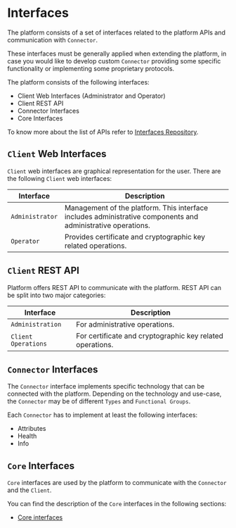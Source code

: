 # Interfaces

The platform consists of a set of interfaces related to the platform APIs and communication with `Connector`.

These interfaces must be generally applied when extending the platform, in case you would like to develop custom `Connector` providing some specific functionality or implementing some proprietary protocols.

The platform consists of the following interfaces:

- Client Web Interfaces (Administrator and Operator)
- Client REST API
- Connector Interfaces
- Core Interfaces

To know more about the list of APIs refer to [Interfaces Repository](https://github.com/3KeyCompany/CZERTAINLY-Interfaces).

## `Client` Web Interfaces

`Client` web interfaces are graphical representation for the user. There are the following `Client` web interfaces:

| Interface     | Description                                                                                                                                                                                                                                                                                |
| ------------- | ----------------------------------------------------------------------------------------------------------------------------------------------------------------------------------------------------------------------------------------------------------------------------------- |
| `Administrator` | Management of the platform. This interface includes administrative components and administrative operations.                                                                                   |
| `Operator`      | Provides certificate and cryptographic key related operations. |

## `Client` REST API

Platform offers REST API to communicate with the platform. REST API can be split into two major categories:

| Interface         | Description                                                            |
| ----------------- | ---------------------------------------------------------------------- |
| `Administration`    | For administrative operations. |
| `Client Operations` | For certificate and cryptographic key related operations.          |

## `Connector` Interfaces

The `Connector` interface implements specific technology that can be connected with the platform. Depending on the technology and use-case, the `Connector` may be of different `Types` and `Functional Groups`.

Each `Connector` has to implement at least the following interfaces:

- Attributes
- Health
- Info

## `Core` Interfaces

`Core` interfaces are used by the platform to communicate with the `Connector` and the `Client`.

You can find the description of the `Core` interfaces in the following sections:
- [Core interfaces](https://github.com/3KeyCompany/CZERTAINLY-Interfaces/tree/develop/src/main/java/com/czertainly/api/interfaces/core)